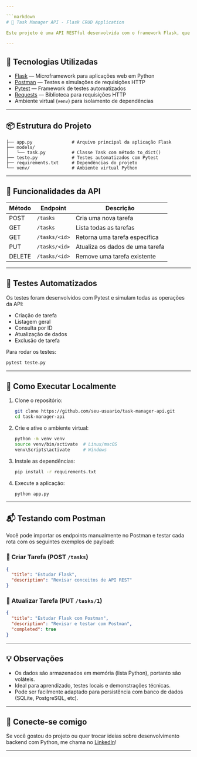 ```yaml
---

```markdown
# 📝 Task Manager API - Flask CRUD Application

Este projeto é uma API RESTful desenvolvida com o framework Flask, que realiza operações de CRUD (Create, Read, Update, Delete) sobre uma estrutura de tarefas. Ideal para fins educacionais, testes com Postman e integração com frontends simples.

---
```


## 🚀 Tecnologias Utilizadas

- [Flask](https://flask.palletsprojects.com/) — Microframework para aplicações web em Python
- [Postman](https://www.postman.com/) — Testes e simulações de requisições HTTP
- [Pytest](https://docs.pytest.org/) — Framework de testes automatizados
- [Requests](https://docs.python-requests.org/) — Biblioteca para requisições HTTP
- Ambiente virtual (`venv`) para isolamento de dependências

---

## 📦 Estrutura do Projeto

```
├── app.py               # Arquivo principal da aplicação Flask
├── models/
│   └── task.py          # Classe Task com método to_dict()
├── teste.py             # Testes automatizados com Pytest
├── requirements.txt     # Dependências do projeto
└── venv/                # Ambiente virtual Python
```

---

## 📌 Funcionalidades da API

| Método | Endpoint             | Descrição                          |
|--------|----------------------|------------------------------------|
| POST   | `/tasks`             | Cria uma nova tarefa               |
| GET    | `/tasks`             | Lista todas as tarefas             |
| GET    | `/tasks/<id>`        | Retorna uma tarefa específica      |
| PUT    | `/tasks/<id>`        | Atualiza os dados de uma tarefa    |
| DELETE | `/tasks/<id>`        | Remove uma tarefa existente        |

---

## 🧪 Testes Automatizados

Os testes foram desenvolvidos com Pytest e simulam todas as operações da API:

- Criação de tarefa
- Listagem geral
- Consulta por ID
- Atualização de dados
- Exclusão de tarefa

Para rodar os testes:

```bash
pytest teste.py
```

---

## 🔧 Como Executar Localmente

1. Clone o repositório:
   ```bash
   git clone https://github.com/seu-usuario/task-manager-api.git
   cd task-manager-api
   ```

2. Crie e ative o ambiente virtual:
   ```bash
   python -m venv venv
   source venv/bin/activate  # Linux/macOS
   venv\Scripts\activate     # Windows
   ```

3. Instale as dependências:
   ```bash
   pip install -r requirements.txt
   ```

4. Execute a aplicação:
   ```bash
   python app.py
   ```

---

## 📬 Testando com Postman

Você pode importar os endpoints manualmente no Postman e testar cada rota com os seguintes exemplos de payload:

### 🔹 Criar Tarefa (POST `/tasks`)
```json
{
  "title": "Estudar Flask",
  "description": "Revisar conceitos de API REST"
}
```

### 🔹 Atualizar Tarefa (PUT `/tasks/1`)
```json
{
  "title": "Estudar Flask com Postman",
  "description": "Revisar e testar com Postman",
  "completed": true
}
```

---

## 💡 Observações

- Os dados são armazenados em memória (lista Python), portanto são voláteis.
- Ideal para aprendizado, testes locais e demonstrações técnicas.
- Pode ser facilmente adaptado para persistência com banco de dados (SQLite, PostgreSQL, etc).

---

## 📣 Conecte-se comigo

Se você gostou do projeto ou quer trocar ideias sobre desenvolvimento backend com Python, me chama no [LinkedIn](https://www.linkedin.com/in/seu-usuario/)!

---

```